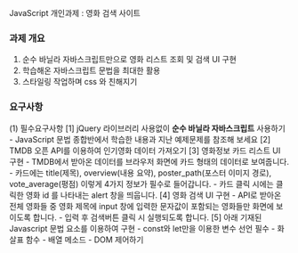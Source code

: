 JavaScript 개인과제 : 영화 검색 사이트

### 과제 개요

1. 순수 바닐라 자바스크립트만으로 영화 리스트 조회 및 검색 UI 구현
2. 학습해온 자바스크립트 문법을 최대한 활용
3. 스타일링 작업하며 css 와 친해지기

### 요구사항 
(1) 필수요구사항
   [1] jQuery 라이브러리 사용없이 **순수 바닐라 자바스크립트** 사용하기
        - JavaScript 문법 종합반에서 학습한 내용과 지난 예제문제를 참조해 보세요
   [2] TMDB 오픈 API를 이용하여 인기영화 데이터 가져오기
   [3] 영화정보 카드 리스트 UI 구현
        - TMDB에서 받아온 데이터를 브라우저 화면에 카드 형태의 데이터로 보여줍니다.
        - 카드에는 title(제목), overview(내용 요약), poster_path(포스터 이미지 경로), vote_average(평점) 이렇게 4가지 정보가 필수로 들어갑니다.
        - 카드 클릭 시에는 클릭한 영화 id 를 나타내는 alert 창을 띄웁니다.
   [4] 영화 검색 UI 구현
        - API로 받아온 전체 영화들 중 영화 제목에 input 창에 입력한 문자값이 포함되는 영화들만 화면에 보이도록 합니다.
        - 입력 후 검색버튼 클릭 시 실행되도록 합니다.
   [5] 아래 기재된 Javascript 문법 요소를 이용하여 구현
        - const와 let만을 이용한 변수 선언 필수
        - 화살표 함수
        - 배열 메소드
        - DOM 제어하기
